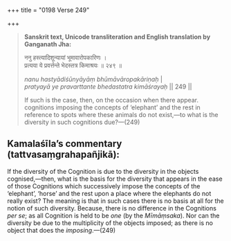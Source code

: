 +++
title = "0198 Verse 249"

+++
> **Sanskrit text, Unicode transliteration and English translation by Ganganath Jha:** 
>
> ननु हस्त्यादिशून्यायां भूमावारोपकारिणः ।  
> प्रत्यया ये प्रवर्त्तन्ते भेदस्तत्र किमाश्रयः ॥ २४९ ॥ 
>
> *nanu hastyādiśūnyāyāṃ bhūmāvāropakāriṇaḥ* \|  
> *pratyayā ye pravarttante bhedastatra kimāśrayaḥ* \|\| 249 \|\| 
>
> If such is the case, then, on the occasion when there appear. cognitions imposing the concepts of ‘elephant’ and the rest in reference to spots where these animals do not exist,—to what is the diversity in such cognitions due?—(249)



## Kamalaśīla’s commentary (tattvasaṃgrahapañjikā):

If the diversity of the Cognition is due to the diversity in the objects cognised,—then, what is the basis for the diversity that appears in the ease of those Cognitions which successively impose the concepts of the ‘elephant’, ‘horse’ and the rest upon a place where the elephants do not really exist? The meaning is that in such cases there is no basis at all for the notion of such diversity. Because, there is no difference in the Cognitions *per se*; as all Cognition is held to be *one* (by the *Mīmāṃsaka*). Nor can the diversity be due to the multiplicity of the objects imposed; as there is no object that does the *imposing*.—(249)


